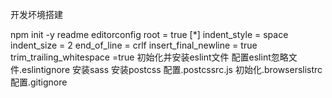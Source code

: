 开发坏境搭建

npm init -y
readme
editorconfig
root = true
[*]
indent_style = space
indent_size = 2
end_of_line = crlf
insert_final_newline = true
trim_trailing_whitespace =true
初始化并安装eslint文件
配置eslint忽略文件.eslintignore
安装sass
安装postcss 配置.postcssrc.js
初始化.browserslistrc
配置.gitignore
